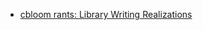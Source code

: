 - [cbloom rants: Library Writing Realizations](https://cbloomrants.blogspot.com/2015/09/library-writing-realizations.html)